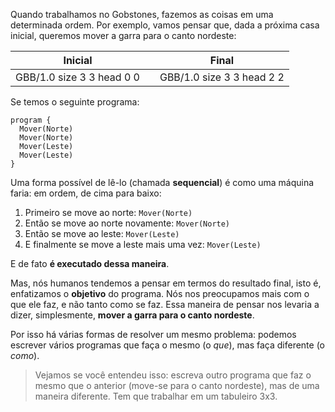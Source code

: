 Quando trabalhamos no Gobstones, fazemos as coisas em uma determinada ordem. Por exemplo, vamos pensar que, dada a próxima casa inicial, queremos mover a garra para o canto nordeste:

<table class= "table" style="width:100%">
  <thead>
  <tr>
    <th style="text-align: center">Inicial</th>
    <th style="text-align: center"></th> 
    <th style="text-align: center">Final</th>
  </tr>
  </thead>
  <tbody>
  <tr>
    <td style="text-align: center">  
      <gs-board>
        GBB/1.0
        size 3 3
        head 0 0
      </gs-board>
    </td>
    <td style="text-align: center"><i class="fa fa-arrow-right"></i></td> 
    <td style="text-align: center">
      <gs-board>
        GBB/1.0
        size 3 3
        head 2 2
      </gs-board>
    </td>
  </tr>
  <tbody>
</table>

Se temos o seguinte programa:

```gobstones
program {
  Mover(Norte)
  Mover(Norte)
  Mover(Leste)
  Mover(Leste)
}
```

Uma forma possível de lê-lo (chamada **sequencial**) é como uma máquina faria: em ordem, de cima para baixo:

1. Primeiro se move ao norte: `Mover(Norte)`
1. Então se move ao norte novamente: `Mover(Norte)`
1. Então se move ao leste: `Mover(Leste)`
1. E finalmente se move a leste mais uma vez: `Mover(Leste)`

E de fato **é executado dessa maneira**.

Mas, nós humanos tendemos a pensar em termos do resultado final, isto é, enfatizamos o **objetivo** do programa. Nós nos preocupamos mais com o que ele faz, e não tanto como se faz. Essa maneira de pensar nos levaria a dizer, simplesmente, **mover a garra para o canto nordeste**.


Por isso há várias formas de resolver um mesmo problema: podemos escrever vários programas que faça o mesmo (o _que_), mas faça diferente (o _como_).


> Vejamos se você entendeu isso: escreva outro programa que faz o mesmo que o anterior (move-se para o canto nordeste), mas de uma maneira diferente. Tem que trabalhar em um tabuleiro 3x3.